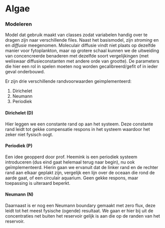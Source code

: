 # Algae
### Modeleren

Model dat gebruik maakt van classes zodat variabelen handig over te dragen zijn naar verschillende files. Naast het basismodel, zijn *stroming* en en *diffusie* meegenomen. Moleculair diffusie vindt niet plaats op dezelfde manier voor fytoplankton, maar op grotere schaal kunnen we de uitweiding van concencreerde benaderen met dezelfde soort vergelijkingen (met weliswaar diffusieconstanten met andere orde van grootte). De parameters die hier een rol in spelen moeten nog worden gecalibreerd/gefit of in ieder geval onderbouwd.

Er zijn drie verschillende randvoorwaarden geimplementeerd:
1. Dirichelet
2. Neumann
3. Periodiek

#### Dirichelet (D)
Hier leggen we een constante rand op aan het systeem. Deze constante rand leidt tot gekke compensatie respons in het systeem waardoor het zeker niet fysisch oogt. 

#### Periodiek (P)
Een idee geopperd door prof. Heemink is een periodiek systeem introduceren (dus eind gaat helemaal terug naar begin), nu ook geïmplementeerd. Hierin gaan we ervanuit dat de linker rand en de rechter rand aan elkaar geplakt zijn, vergelijk een lijn over de oceaan die rond de aarde gaat, of een circulair aquarium. Geen gekke respons, maar toepassing is uiteraard beperkt.

#### Neumann (N)
Daarnaast is er nog een Neumann boundary gemaakt met zero flux, deze leidt tot het meest fysische (ogende) resultaat. We gaan er hier bij uit de concentraties net buiten het reservoir gelijk is aan die op de randen van het reservoir.
